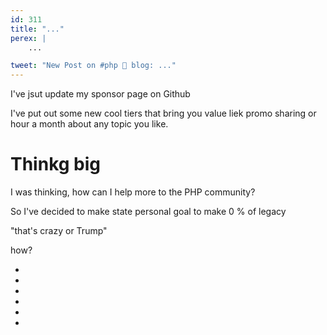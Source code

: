 ```yaml
---
id: 311
title: "..."
perex: |
    ...

tweet: "New Post on #php 🐘 blog: ..."
---
```


I've jsut update my sponsor page on Github

I've put out some new cool tiers that bring you value liek
promo
sharing
or hour a month about any topic you like.


# Thinkg big

I was thinking, how can I help more to the PHP community?

So I've decided to make state personal goal to make 0 % of legacy

"that's crazy or Trump"


how?

-
-
-
-
-
-
